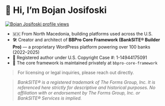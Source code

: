 # 👋 Hi, I’m Bojan Josifoski

[![Bojan Josifoski profile views](https://u8views.com/api/v1/github/profiles/116118374/views/day-week-month-total-count.svg)](https://u8views.com/github/codeverbojan)

- 🇲🇰 From North Macedonia, building platforms used across the U.S.  
- 🛠️ Creator and architect of **BBPro Core Framework (BankSITE® Builder Pro)** — a proprietary WordPress platform powering over 100 banks (2022–2025)  
- 💼 Registered author under U.S. Copyright Case #: 1-14944175091  
- 🔐 The core framework is maintained privately at `bbpro-core-framework`

> For licensing or legal inquiries, please reach out directly.

> *BankSITE® is a registered trademark of The Forms Group, Inc.
It is referenced here strictly for descriptive and historical purposes. No affiliation with or endorsement by The Forms Group, Inc. or BankSITE® Services is implied.*
